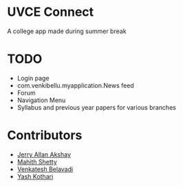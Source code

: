 # UVCE Connect
A college app made during summer break

# TODO
* Login page
* com.venkibellu.myapplication.News feed
* Forum
* Navigation Menu
* Syllabus and previous year papers for various branches

# Contributors

* [Jerry Allan Akshay](https://github.com/allanakshay12)
* [Mahith Shetty](https://github.com/Cybersmoke98)
* [Venkatesh Belavadi](https://github.com/venki-bellu)
* [Yash Kothari](https://github.com/CaptainDaVinci)
